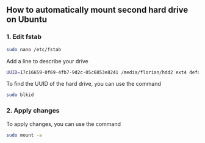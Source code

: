 
## How to automatically mount second hard drive on Ubuntu

### 1. Edit fstab

```bash
sudo nano /etc/fstab
```

Add a line to describe your drive

```bash
UUID=17c16659-0f69-4fb7-9d2c-05c6853e8241 /media/florian/hdd2 ext4 defaults
```

To find the UUID of the hard drive, you can use the command

```bash
sudo blkid
```

### 2. Apply changes

To apply changes, you can use the command

```bash
sudo mount -a
```
